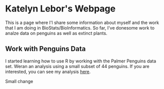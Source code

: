 # Katelyn Lebor's Webpage

This is a page where I'l share some information about myself and the work that I am doing in BioStats/BioInformatics. So far, I've donesome work to analze data on penguins as well as extinct plants.

## Work with Penguins Data

I started learning how to use R by working with the Palmer Penguins data set. Weran an analysis using a small subset of 44 penguins. If you are interested, you can see my analysis [here](https://klebor16.github.io/BioStatisticsAnalysis/PalmerPenguins_Initial.html). 

Small change
